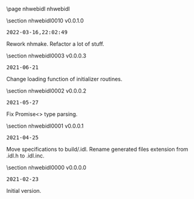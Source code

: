 \page nhwebidl nhwebidl

<div style="max-width:700px;">

\section nhwebidl0010 v0.0.1.0

<pre>
2022-03-16,22:02:49
</pre>

 Rework nhmake. Refactor a lot of stuff.



\section nhwebidl0003 v0.0.0.3

<pre>
2021-06-21
</pre>

 Change loading function of initializer routines.



\section nhwebidl0002 v0.0.0.2

<pre>
2021-05-27
</pre>

 Fix Promise<> type parsing.



\section nhwebidl0001 v0.0.0.1

<pre>
2021-04-25
</pre>

 Move specifications to build/.idl. Rename generated files extension from .idl.h to .idl.inc.



\section nhwebidl0000 v0.0.0.0

<pre>
2021-02-23
</pre>

 Initial version.



</div>